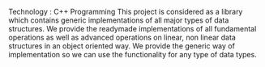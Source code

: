  Technology :  C++ Programming
 This project is considered as a library which contains generic implementations of all major types of data structures.
 We provide the readymade implementations of all fundamental operations as well as advanced operations on linear, non linear data structures in an object oriented way.
 We provide the generic way of implementation so we can use the functionality for any type of data types.
